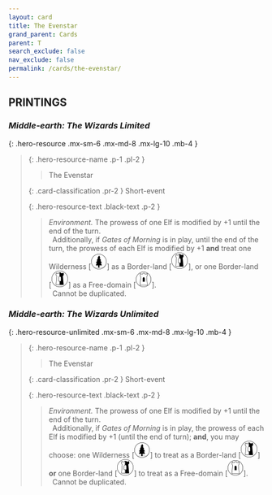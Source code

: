 ```yaml
---
layout: card
title: The Evenstar
grand_parent: Cards
parent: T
search_exclude: false
nav_exclude: false
permalink: /cards/the-evenstar/
---
```


## PRINTINGS


### _Middle-earth: The Wizards Limited_

{: .hero-resource .mx-sm-6 .mx-md-8 .mx-lg-10 .mb-4 }
> {: .hero-resource-name .p-1 .pl-2 }
> > <div class="card-mp"></div>
> > <div class="card-name">The Evenstar</div>
>
> {: .card-classification .pr-2 }
> Short-event
>
> {: .hero-resource-text .black-text .p-2 }
> > _Environment._ The prowess of one Elf is modified by +1 until the end of the turn. <br>&ensp;Additionally, if _Gates of Morning_ is in play, until the end of the turn, the prowess of each Elf is modified by +1 **and** treat one Wilderness <nobr>[<img src="/assets/images/wilderness.svg">]</nobr> as a Border-land <nobr>[<img src="/assets/images/border-land.svg">]</nobr>, or one Border-land <nobr>[<img src="/assets/images/border-land.svg">]</nobr> as a Free-domain <nobr>[<img src="/assets/images/free-domain.svg">]</nobr>. <br>&ensp;Cannot be duplicated. 
> 

### _Middle-earth: The Wizards Unlimited_

{: .hero-resource-unlimited .mx-sm-6 .mx-md-8 .mx-lg-10 .mb-4 }
> {: .hero-resource-name .p-1 .pl-2 }
> > <div class="card-mp"></div>
> > <div class="card-name">The Evenstar</div>
>
> {: .card-classification .pr-2 }
> Short-event
>
> {: .hero-resource-text .black-text .p-2 }
> > _Environment._ The prowess of one Elf is modified by +1 until the end of the turn. <br>&ensp;Additionally, if _Gates of Morning_ is in play, the prowess of each Elf is modified by +1 (until the end of turn); **and**, you may choose: one Wilderness <nobr>[<img src="/assets/images/wilderness.svg">]</nobr> to treat as a Border-land <nobr>[<img src="/assets/images/border-land.svg">]</nobr> **or** one Border-land <nobr>[<img src="/assets/images/border-land.svg">]</nobr> to treat as a Free-domain <nobr>[<img src="/assets/images/free-domain.svg">]</nobr>. <br>&ensp;Cannot be duplicated. 
> 
